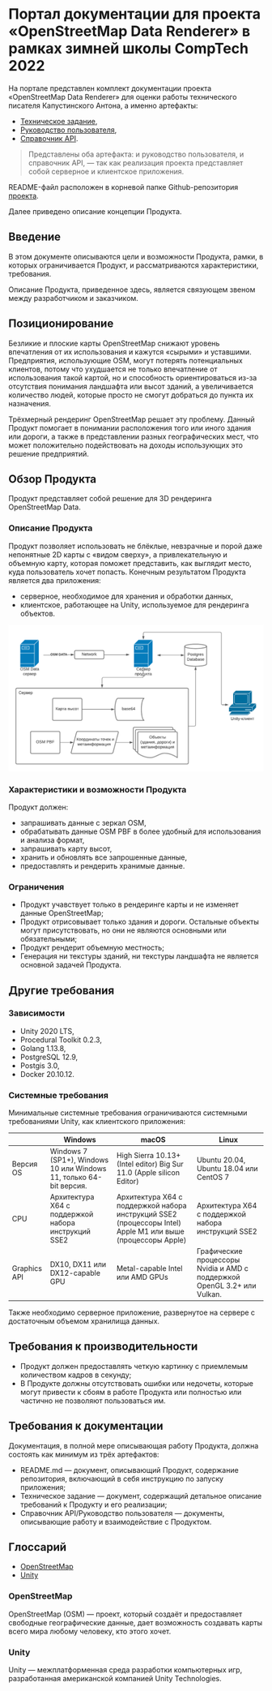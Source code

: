 # Портал документации для проекта «OpenStreetMap Data Renderer» в рамках зимней школы CompTech 2022

На портале представлен комплект документации проекта «OpenStreetMap Data Renderer» для оценки работы технического
писателя Капустинского Антона, а именно артефакты:

* [Техническое задание](source/tz.md),
* [Руководство пользователя](source/user_guide.md),
* [Справочник API](https://app.swaggerhub.com/apis-docs/5iqk5espawhy/osm-data_renderer_api/1.0.0).

> Представлены оба артефакта: и руководство пользователя, и справочник API, — так как реализация проекта представляет
> собой серверное и клиентское приложения.

README-файл расположен в корневой папке Github-репозитория [проекта](https://github.com/comptech-winter-school/osm-data-renderer).

Далее приведено описание концепции Продукта.

## Введение

В этом документе описываются цели и возможности Продукта, рамки, в которых ограничивается Продукт, и рассматриваются
характеристики, требования.

Описание Продукта, приведенное здесь, является связующем звеном между разработчиком и заказчиком.

## Позиционирование

Безликие и плоские карты OpenStreetMap снижают уровень впечатления от их использования и кажутся «сырыми» и уставшими.
Предприятия, использующие OSM, могут потерять потенциальных клиентов, потому что ухудшается не только впечатление от
использования такой картой, но и способность ориентироваться из-за отсутствия понимания ландшафта или высот зданий, а
увеличивается количество людей, которые просто не смогут добраться до пункта их назначения.

Трёхмерный рендеринг OpenStreetMap решает эту проблему. Данный Продукт помогает в понимании расположения того или иного
здания или дороги, а также в представлении разных географических мест, что может положительно подействовать на доходы
использующих это решение предприятий.

## Обзор Продукта

Продукт представляет собой решение для 3D рендеринга OpenStreetMap Data.

### Описание Продукта

Продукт позволяет использовать не блёклые, невзрачные и порой даже непонятные 2D карты с «видом сверху», а
привлекательную и объемную карту, которая поможет представить, как выглядит место, куда пользователь хочет попасть.
Конечным результатом Продукта является два приложения:

* серверное, необходимое для хранения и обработки данных,
* клиентское, работающее на Unity, используемое для рендеринга объектов.

<img src="source\diagramApplicationDescription.png" alt="Диаграмма описания работы приложения" title="Диаграмма описания работы приложения">

### Характеристики и возможности Продукта

Продукт должен:

* запрашивать данные с зеркал OSM,
* обрабатывать данные OSM PBF в более удобный для использования и анализа формат,
* запрашивать карту высот,
* хранить и обновлять все запрошенные данные,
* предоставлять и рендерить хранимые данные.

### Ограничения

* Продукт учавствует только в рендеринге карты и не изменяет данные OpenStreetMap;
* Продукт отрисовывает только здания и дороги. Остальные объекты могут присутствовать, но они не являются основными или
обязательными;
* Продукт рендерит объемную местность;
* Генерация ни текстуры зданий, ни текстуры ландшафта не является основной задачей Продукта.

## Другие требования

### Зависимости

* Unity 2020 LTS,
* Procedural Toolkit 0.2.3,
* Golang 1.13.8,
* PostgreSQL 12.9,
* Postgis 3.0,
* Docker 20.10.12.

### Системные требования

Минимальные системные требования ограничиваются системными требованиями Unity, как клиентского приложения:

| | Windows | macOS | Linux |
|---|---|---|---|
| Версия OS | Windows 7 (SP1+), Windows 10 или Windows 11, только 64-bit версия. | High Sierra 10.13+ (Intel editor) Big Sur 11.0 (Apple silicon Editor) | Ubuntu 20.04, Ubuntu 18.04 или CentOS 7 |
| CPU | Архитектура X64 с поддержкой набора инструкций SSE2 | Архитектура X64 с поддержкой набора инструкций SSE2 (процессоры Intel) Apple M1 или выше (процессоры Apple) | Архитектура X64 с поддержкой набора инструкций SSE2 |
| Graphics API | DX10, DX11 или DX12-capable GPU | Metal-capable Intel или AMD GPUs | Графические процессоры Nvidia и AMD с поддержкой OpenGL 3.2+ или Vulkan. |

Также необходимо серверное приложение, развернутое на сервере с достаточным объемом хранилища данных.

## Требования к производительности

* Продукт должен предоставлять четкую картинку с приемлемым количеством кадров в секунду;
* В Продукте должны отсутствовать ошибки или недочеты, которые могут привести к сбоям в работе Продукта или полностью
или частично не позволяют пользоваться им.

## Требования к документации

Документация, в полной мере описывающая работу Продукта, должна состоять как минимум из трёх артефактов:

* README.md — документ, описывающий Продукт, содержание репозитория, включающий в себя инструкцию по запуску приложения;
* Техническое задание — документ, содержащий детальное описание требований к Продукту и его реализации;
* Справочник API/Руководство пользователя — документы, описывающие работу и взаимодействие с Продуктом.

## Глоссарий

* [OpenStreetMap](#openstreetmap)
* [Unity](#unity)

### OpenStreetMap

OpenStreetMap (OSM) — проект, который создаёт и предоставляет свободные географические данные, дает возможность
создавать карты всего мира любому человеку, кто этого хочет.

### Unity

Unity —  межплатформенная среда разработки компьютерных игр, разработанная американской компанией Unity Technologies.
